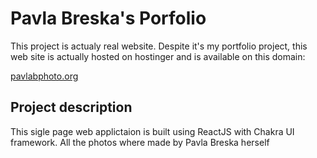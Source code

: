 # Pavla Breska's Porfolio

This project is actualy real website. Despite it's my portfolio project, this web site is actually hosted on hostinger and is available on this domain:

[pavlabphoto.org](https://pavlabphoto.org/)

## Project description

This sigle page web applictaion is built using ReactJS with Chakra UI framework. All the photos where made by Pavla Breska herself 
